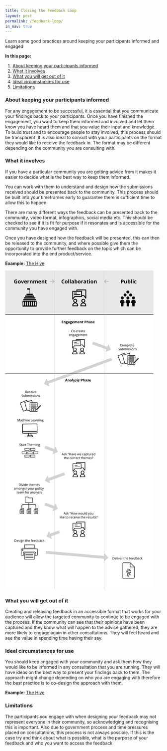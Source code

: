 ```yaml
---
title: Closing the Feedback Loop
layout: post
permalink: /feedback-loop/
in_nav: true
---
```


<p class="t-intro">Learn some good practices around keeping your participants informed and engaged</p>

**In this page:**

1. [About keeping your participants informed](#About-keeping-your-participants-informed)
2. [What it involves](#What-it-involves)
3. [What you will get out of it](#What-you-will-get-out-of-it)
4. [Ideal circumstances for use](#Ideal-circumstances-for-use)
5. [Limitations](#Limitations)

### About keeping your participants informed<a name="About-keeping-your-participants-informed"></a>

For any engagement to be successful, it is essential that you communicate your findings back to your participants. Once you have finished the engagement, you want to keep them informed and involved and let them know you have heard them and that you value their input and knowledge. To build trust and to encourage people to stay involved, this process should be transparent. It is also ideal to consult with your participants on the format they would like to receive the feedback in. The format may be different depending on the community you are consulting with.

### What it involves<a name="What-it-involves"></a>

If you have a particular community you are getting advice from it makes it easier to decide what is the best way to keep them informed.

You can work with them to understand and design how the submissions received should be presented back to the community.  This process should be built into your timeframes early to guarantee there is sufficient time to allow this to happen.

There are many different ways the feedback can be presented back to the community, video format, infographics, social media etc. This should be checked to see if it is fit for purpose if it resonates and is accessible for the community you have engaged with.

Once you have designed how the feedback will be presented, this can then be released to the community, and where possible give them the opportunity to provide further feedback on the topic which can be incorporated into the end product/service.

**Example:** [The Hive](https://www.the-hive.nz/)

![Best practice example if you have the money and time](../assets/img/feedback-loop.png)

### What you will get out of it<a name="What-you-will-get-out-of-it"></a>

Creating and releasing feedback in an accessible format that works for your audience will allow the targeted community to continue to be engaged with the process. If the community can see that their opinions have been captured and they know what will happen to the advice gathered, they are more likely to engage again in other consultations. They will feel heard and see the value in spending time having their say.

### Ideal circumstances for use<a name="Ideal-circumstances-for-use"></a>

You should keep engaged with your community and ask them how they would like to be informed in any consultation that you are running. They will have ideas on the best way to present your findings back to them. The approach might change depending on who you are engaging with therefore the best practice is to co-design the approach with them.

**Example:** [The Hive](https://www.the-hive.nz/)

### Limitations<a name="Limitations"></a>

The participants you engage with when designing your feedback may not represent everyone in their community, so acknowledging and recognising this is important. Also due to government process and time pressures placed on consultations, this process is not always possible. If this is the case try and think about what is possible, what is the purpose of your feedback and who you want to access the feedback. 
